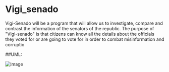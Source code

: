 # Vigi_senado

Vigi-Senado will be a program that will allow us to investigate, compare and contrast the information of the senators of the republic. The purpose of "Vigi-senado" is that citizens can know all the details about the officials they voted for or are going to vote for in order to combat misinformation and corruptio 

##UML:

![image](https://user-images.githubusercontent.com/98895014/164513696-252efa39-5526-4023-8eb7-0521cfe4b61f.png)
